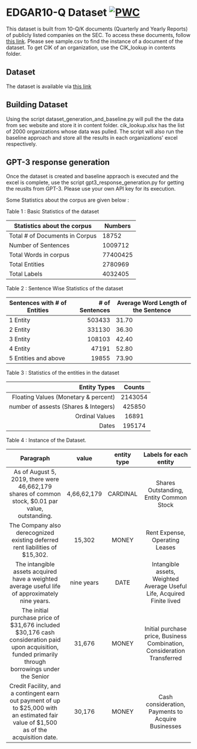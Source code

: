 # EDGAR10-Q Dataset [![PWC](https://img.shields.io/endpoint.svg?url=https://paperswithcode.com/badge/zero-shot-open-information-extraction-using/contextner-on-edgar10-q-dataset)](https://paperswithcode.com/sota/contextner-on-edgar10-q-dataset?p=zero-shot-open-information-extraction-using)

This dataset is built from 10-Q/K documents (Quarterly and Yearly Reports) of publicly listed companies on the SEC. To access these documents, follow [this link](https://www.sec.gov/os/accessing-edgar-data). Please see sample.csv to find the instance of a document of the dataset. To get CIK of an organization, use the CIK_lookup in contents folder. 


## Dataset

The dataset is available via [this link](https://arizonastateu-my.sharepoint.com/:f:/g/personal/hgupta35_sundevils_asu_edu/Eo0a8sp7YYNLo1Wkfae0_Q4B6SXPzsUjBjd4b1HsnWCbIQ?e=q7Qxjw)


## Building Dataset

Using the script dataset_generation_and_baseline.py will pull the the data from sec website and store it in content folder. cik_lookup.xlsx has the list of 2000 organizations whose data was pulled. The script will also run the baseline approach and store all the results in each organizations' excel respectively.


## GPT-3 response generation
Once the dataset is created and baseline appraoch is executed and the excel is complete, use the script gpt3_response_generation.py for getting the reuslts from GPT-3. Please use your own API key for its execution.


Some Statistics about the corpus are given below : 

Table 1 : Basic Statistics of the dataset

| Statistics about the corpus             | Numbers |
|-----------------------------------------|---------|
| Total  # of Documents in Corpus         | 18752   |
| Number of Sentences                     | 1009712 |
| Total Words in corpus                   | 77400425|
| Total Entities                          | 2780969 |
| Total Labels                            | 4032405 |


Table 2 : Sentence Wise Statistics of the dataset


| Sentences with # of Entities | # of Sentences | Average Word Length of the Sentence |
|------------------------------|---------------:|-------------------------------------|
| 1 Entity                     | 503433         | 31.70                               |
| 2 Entity                     | 331130         | 36.30                               |
| 3 Entity                     | 108103         | 42.40                               |
| 4 Entity                     | 47191          | 52.80                               |
| 5 Entities and above         | 19855          | 73.90                               |


Table 3 : Statistics of the entities in the dataset

|    Entity Types                       |  Counts |
|--------------------------------------:|:-------:|
| Floating Values (Monetary & percent)  | 2143054 |
| number of assests (Shares & Integers) | 425850  |
| Ordinal Values                        | 16891   |
| Dates                                 | 195174  |

Table 4 :  Instance of the Dataset.


|                                                                        Paragraph                                                                       |    value    | entity type |                          Labels for each entity                          |
|:------------------------------------------------------------------------------------------------------------------------------------------------------:|:-----------:|:-----------:|:------------------------------------------------------------------------:|
| As of August 5, 2019, there were 46,662,179 shares of common stock, $0.01 par value, outstanding.                                                      | 4,66,62,179 | CARDINAL    | Shares Outstanding, Entity Common Stock                                  |
| The Company also derecognized existing deferred rent liabilities of $15,302.                                                                           | 15,302      | MONEY       | Rent Expense, Operating Leases                                           |
| The intangible assets acquired have a weighted average useful life of approximately nine years.                                                        | nine years  | DATE        | Intangible assets, Weighted Average  Useful Life, Acquired Finite lived  |
| The initial purchase price of $31,676 included $30,176 cash consideration paid upon acquisition,  funded primarily through borrowings under the Senior | 31,676      | MONEY       | Initial purchase price, Business  Combination, Consideration Transferred |
| Credit Facility, and a contingent earn out payment of up to $25,000 with an estimated fair  value of $1,500 as of the acquisition date.                | 30,176      | MONEY       | Cash consideration, Payments to  Acquire Businesses                      |



